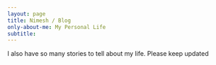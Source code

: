 ```yaml
---
layout: page
title: Nimesh / Blog
only-about-me: My Personal Life
subtitle: 
---
```

I also have so many stories to tell about my life. Please keep updated
